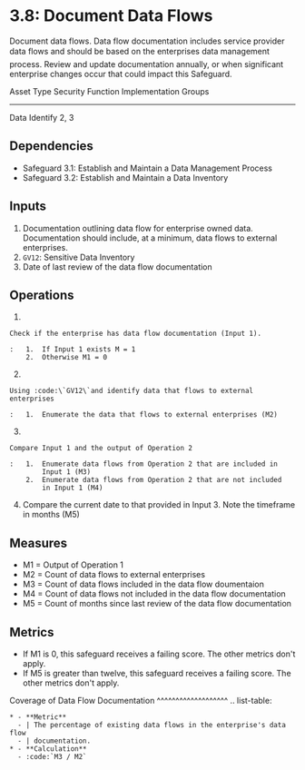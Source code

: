 # 3.8: Document Data Flows

Document data flows. Data flow documentation includes service provider
data flows and should be based on the enterprises data management
process. Review and update documentation annually, or when significant
enterprise changes occur that could impact this Safeguard.

  Asset Type   Security Function   Implementation Groups
  ------------ ------------------- -----------------------
  Data         Identify            2, 3

## Dependencies

-   Safeguard 3.1: Establish and Maintain a Data Management Process
-   Safeguard 3.2: Establish and Maintain a Data Inventory

## Inputs

1.  Documentation outlining data flow for enterprise owned data.
    Documentation should include, at a minimum, data flows to external
    enterprises.
2.  `GV12`: Sensitive Data Inventory
3.  Date of last review of the data flow documentation

## Operations

1.  

    Check if the enterprise has data flow documentation (Input 1).

    :   1.  If Input 1 exists M = 1
        2.  Otherwise M1 = 0

2.  

    Using :code:\`GV12\`and identify data that flows to external enterprises

    :   1.  Enumerate the data that flows to external enterprises (M2)

3.  

    Compare Input 1 and the output of Operation 2

    :   1.  Enumerate data flows from Operation 2 that are included in
            Input 1 (M3)
        2.  Enumerate data flows from Operation 2 that are not included
            in Input 1 (M4)

4.  Compare the current date to that provided in Input 3. Note the
    timeframe in months (M5)

## Measures

-   M1 = Output of Operation 1
-   M2 = Count of data flows to external enterprises
-   M3 = Count of data flows included in the data flow doumentaion
-   M4 = Count of data flows not included in the data flow documentation
-   M5 = Count of months since last review of the data flow
    documentation

## Metrics

-   If M1 is 0, this safeguard receives a failing score. The other
    metrics don\'t apply.
-   If M5 is greater than twelve, this safeguard receives a failing
    score. The other metrics don\'t apply.

Coverage of Data Flow Documentation
\^\^\^\^\^\^\^\^\^\^\^\^\^\^\^\^\^\^\^ .. list-table:

    * - **Metric**
      - | The percentage of existing data flows in the enterprise's data flow
      - | documentation.
    * - **Calculation**
      - :code:`M3 / M2`
